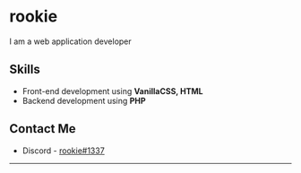 # rookie
I am a web application developer

## Skills
- Front-end development using **VanillaCSS, HTML**
- Backend development using **PHP**

## Contact Me
- Discord - [rookie#1337]()
---
